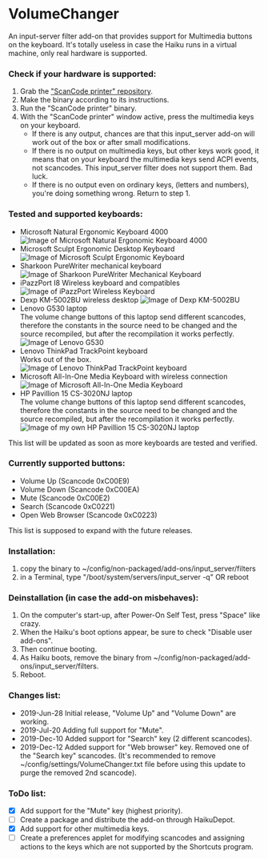 # VolumeChanger
An input-server filter add-on that provides support for Multimedia buttons on the keyboard. It's totally useless in case the Haiku runs in a virtual machine, only real hardware is supported.

### Check if your hardware is supported:
1. Grab the ["ScanCode printer" repository](https://github.com/ahitech/ScanCode-printer).
2. Make the binary according to its instructions.
3. Run the "ScanCode printer" binary.
4. With the "ScanCode printer" window active, press the multimedia keys on your keyboard.
   - If there is any output, chances are that this input_server add-on will work out of the box or after small modifications.
   - If there is no output on multimedia keys, but other keys work good, it means that on your keyboard the multimedia keys send ACPI events, not scancodes. This input_server filter does not support them. Bad luck.
   - If there is no output even on ordinary keys, (letters and numbers), you're doing something wrong. Return to step 1.

### Tested and supported keyboards:
   - Microsoft Natural Ergonomic Keyboard 4000
     ![Image of Microsoft Natural Ergonomic Keyboard 4000](images/MicrosoftNatural4000.jpg)
   - Microsoft Sculpt Ergonomic Desktop Keyboard
     ![Image of Microsoft Sculpt Ergonomic Keyboard](images/MicrosoftSculpt.png)
   - Sharkoon PureWriter mechanical keyboard
     ![Image of Sharkoon PureWriter Mechanical Keyboard](images/SharkoonPureWriter.jpg)
   - iPazzPort I8 Wireless keyboard and compatibles
     ![Image of iPazzPort Wireless Keyboard](images/iPazzPortKP.jpg)
   - Dexp KM-5002BU wireless desktop
     ![Image of Dexp KM-5002BU](images/DexpKM5002BU.jpg)
   - Lenovo G530 laptop<br>
     The volume change buttons of this laptop send different scancodes, therefore the constants in the source need to be changed and the source recompiled, but after the recompilation it works perfectly.<br>
     ![Image of Lenovo G530](images/LenovoG530.jpg)
   - Lenovo ThinkPad TrackPoint keyboard<br>
     Works out of the box.<br>
     ![Image of Lenovo ThinkPad TrackPoint keyboard](images/LenovoThinkPadTrackPoint.png)
   - Microsoft All-In-One Media Keyboard with wireless connection<br>
     ![Image of Microsoft All-In-One Media Keyboard](images/MicrosoftAllInOneMediaKeyboard.jpg)
   - HP Pavillion 15 CS-3020NJ laptop<br>
     The volume change buttons of this laptop send different scancodes, therefore the constants in the source need to be changed and the source recompiled, but after the recompilation it works perfectly.<br>
     ![Image of my own HP Pavillion 15 CS-3020NJ laptop](images/HPPavillion15CS3020NJ.jpg)

This list will be updated as soon as more keyboards are tested and verified.

### Currently supported buttons: 
   - Volume Up               (Scancode 0xC00E9)
   - Volume Down             (Scancode 0xC00EA)
   - Mute                    (Scancode 0xC00E2)
   - Search                  (Scancode 0xC0221)
   - Open Web Browser        (Scancode 0xC0223)
    
This list is supposed to expand with the future releases.

### Installation:
1. copy the binary to ~/config/non-packaged/add-ons/input_server/filters
2. in a Terminal, type "/boot/system/servers/input_server -q" OR reboot
  
### Deinstallation (in case the add-on misbehaves):
1. On the computer's start-up, after Power-On Self Test, press "Space" like crazy. 
2. When the Haiku's boot options appear, be sure to check "Disable user add-ons". 
3. Then continue booting. 
4. As Haiku boots, remove the binary from ~/config/non-packaged/add-ons/input_server/filters.
5. Reboot.
    
### Changes list:
   - 2019-Jun-28 Initial release, "Volume Up" and "Volume Down" are working.
   - 2019-Jul-20 Adding full support for "Mute".
   - 2019-Dec-10 Added support for "Search" key (2 different scancodes).
   - 2019-Dec-12 Added support for "Web browser" key. Removed one of the "Search key" scancodes. (It's recommended to remove ~/config/settings/VolumeChanger.txt file before using this update to purge the removed 2nd scancode).

### ToDo list:
   - [x] Add support for the "Mute" key (highest priority).
   - [ ] Create a package and distribute the add-on through HaikuDepot.
   - [x] Add support for other multimedia keys.
   - [ ] Create a preferences applet for modifying scancodes and assigning actions to the keys which are not supported by the Shortcuts program.
